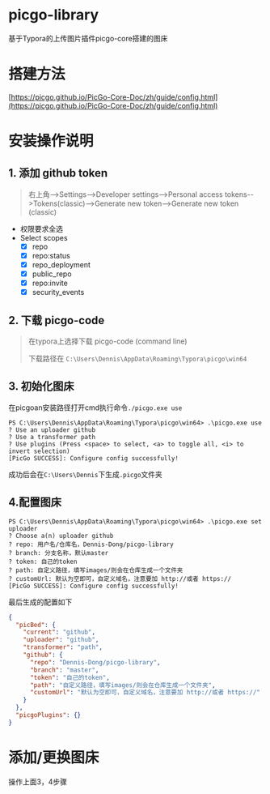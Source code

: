 # picgo-library
基于Typora的上传图片插件picgo-core搭建的图床

# 搭建方法
[https://picgo.github.io/PicGo-Core-Doc/zh/guide/config.html](https://picgo.github.io/PicGo-Core-Doc/zh/guide/config.html)

# 安装操作说明
## 1. 添加 github token
> 右上角-->Settings-->Developer settings-->Personal access tokens-->Tokens(classic)-->Generate new token-->Generate new token (classic)

- 权限要求全选
- Select scopes
  - [x] repo 
  - [x] repo:status 
  - [x] repo_deployment 
  - [x] public_repo 
  - [x] repo:invite 
  - [x] security_events 

## 2. 下载 picgo-code
> 在typora上选择下载 picgo-code (command line)
> 
> 下载路径在 `C:\Users\Dennis\AppData\Roaming\Typora\picgo\win64`

## 3. 初始化图床
在picgoan安装路径打开cmd执行命令`./picgo.exe use`

```
PS C:\Users\Dennis\AppData\Roaming\Typora\picgo\win64> .\picgo.exe use
? Use an uploader github
? Use a transformer path
? Use plugins (Press <space> to select, <a> to toggle all, <i> to invert selection)
[PicGo SUCCESS]: Configure config successfully!
```

成功后会在`C:\Users\Dennis`下生成`.picgo`文件夹

## 4.配置图床
```
PS C:\Users\Dennis\AppData\Roaming\Typora\picgo\win64> .\picgo.exe set uploader
? Choose a(n) uploader github
? repo: 用户名/仓库名，Dennis-Dong/picgo-library
? branch: 分支名称，默认master
? token: 自己的token
? path: 自定义路径，填写images/则会在仓库生成一个文件夹
? customUrl: 默认为空即可，自定义域名，注意要加 http://或者 https://
[PicGo SUCCESS]: Configure config successfully!
```

最后生成的配置如下
```JSON
{
  "picBed": {
    "current": "github",
    "uploader": "github",
    "transformer": "path",
    "github": {
      "repo": "Dennis-Dong/picgo-library",
      "branch": "master",
      "token": "自己的token",
      "path": "自定义路径，填写images/则会在仓库生成一个文件夹",
      "customUrl": "默认为空即可，自定义域名，注意要加 http://或者 https://"
    }
  },
  "picgoPlugins": {}
}
```

# 添加/更换图床
操作上面3，4步骤

